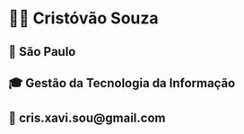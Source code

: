 <h1> 👨‍💼 Cristóvão Souza</h1>
<h2> 📍   São Paulo</h2>
<h2> 🎓 Gestão da Tecnologia da Informação</h2>
<h2 >📧 cris.xavi.sou@gmail.com</h2>
